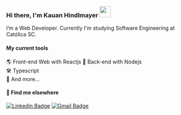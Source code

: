 ### Hi there, I'm Kauan Hindlmayer <img src="https://media.giphy.com/media/hvRJCLFzcasrR4ia7z/giphy.gif" width="30" >

I’m a Web Developer. Currently I'm studying Software Engineering at Católica SC.

#### My current tools 
🌎 Front-end Web with Reactjs
📡 Back-end with Nodejs  
🛠️ Typescript  
🧰 And more...  

#### 💬 Find me elsewhere

[![Linkedin Badge](https://img.shields.io/badge/-Linkedin-blue?style=flat-square&logo=Linkedin&logoColor=white&link=https://www.linkedin.com/in/kauan-hindlmayer/)](https://www.linkedin.com/in/kauan-hindlmayer/) 
[![Gmail Badge](https://img.shields.io/badge/-kauanhindlmayer07@gmail.com-c14438?style=flat-square&logo=Gmail&logoColor=white&link=mailto:kauanhindlmayer07@gmail.com)](mailto:kauanhindlmayer07@gmail.com)

